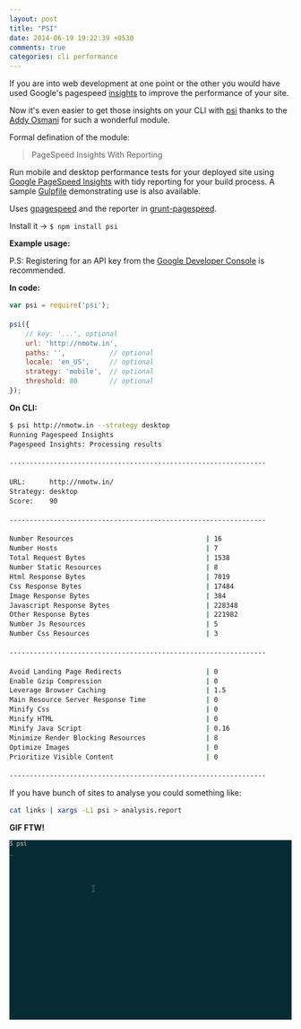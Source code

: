 ```yaml
---
layout: post
title: "PSI"
date: 2014-06-19 19:22:39 +0530
comments: true
categories: cli performance
---
```


If you are into web development at one point or the other you would have used Google's pagespeed [insights](http://developers.google.com/speed/pagespeed/insights/) to improve the performance of your site.

Now it's even easier to get those insights on your CLI with [psi](https://www.npmjs.org/package/psi) thanks to the [Addy Osmani](http://addyosmani.com/blog/) for such a wonderful module.

Formal defination of the module:

> PageSpeed Insights With Reporting

Run mobile and desktop performance tests for your deployed site using [Google PageSpeed Insights](https://developers.google.com/speed/docs/insights/v1/getting_started) with tidy reporting for your build process. A sample [Gulpfile](https://github.com/addyosmani/psi-gulp-sample) demonstrating use is also available.

Uses [gpagespeed](https://github.com/zrrrzzt/gpagespeed/) and the reporter in [grunt-pagespeed](https://github.com/jrcryer/grunt-pagespeed).


Install it -> `$ npm install psi`


__Example usage:__

P.S: Registering for an API key from the [Google Developer Console](https://developers.google.com/speed/docs/insights/v1/getting_started#auth) is recommended.


__In code:__

```js
var psi = require('psi');

psi({
	// key: '...', optional
	url: 'http://nmotw.in',
	paths: '',           // optional
	locale: 'en_US',     // optional
	strategy: 'mobile',  // optional
	threshold: 80        // optional
});
```

__On CLI:__

```sh
$ psi http://nmotw.in --strategy desktop
Running Pagespeed Insights
Pagespeed Insights: Processing results

----------------------------------------------------------------

URL:      http://nmotw.in/
Strategy: desktop 
Score:    90

----------------------------------------------------------------

Number Resources                                 | 16
Number Hosts                                     | 7
Total Request Bytes                              | 1538
Number Static Resources                          | 8
Html Response Bytes                              | 7019
Css Response Bytes                               | 17484
Image Response Bytes                             | 384
Javascript Response Bytes                        | 228348
Other Response Bytes                             | 221982
Number Js Resources                              | 5
Number Css Resources                             | 3

----------------------------------------------------------------

Avoid Landing Page Redirects                     | 0
Enable Gzip Compression                          | 0
Leverage Browser Caching                         | 1.5
Main Resource Server Response Time               | 0
Minify Css                                       | 0
Minify HTML                                      | 0
Minify Java Script                               | 0.16
Minimize Render Blocking Resources               | 8
Optimize Images                                  | 0
Prioritize Visible Content                       | 0

----------------------------------------------------------------
```

If you have bunch of sites to analyse you could something like: 
```sh
cat links | xargs -L1 psi > analysis.report
```


__GIF FTW!__

![psi](/images/psi/psi.gif)


